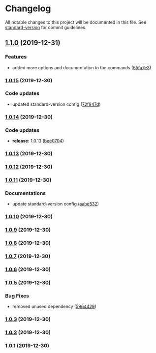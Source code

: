 # Changelog

All notable changes to this project will be documented in this file. See [standard-version](https://github.com/conventional-changelog/standard-version) for commit guidelines.

## [1.1.0](https://github.com/manablox/manablox-cli/compare/v1.0.15...v1.1.0) (2019-12-31)


### Features

* added more options and documentation to the commands ([65fa7e3](https://github.com/manablox/manablox-cli/commit/65fa7e38d282846e944e3070e9830b710d8f39d1))

### [1.0.15](https://github.com/manablox/manablox-cli/compare/v1.0.14...v1.0.15) (2019-12-30)


### Code updates

* updated standard-version config ([72f947d](https://github.com/manablox/manablox-cli/commit/72f947d210d2d8f5a2d4fca4d444e90c2b5816cc))

### [1.0.14](https://github.com/manablox/manablox-cli/compare/v1.0.13...v1.0.14) (2019-12-30)


### Code updates

* **release:** 1.0.13 ([bee0704](https://github.com/manablox/manablox-cli/commit/bee07048721692ae7f498b7c89d71f3b36bd8a75))

### [1.0.13](https://github.com/manablox/manablox-cli/compare/v1.0.12...v1.0.13) (2019-12-30)

### [1.0.12](https://github.com/manablox/manablox-cli/compare/v1.0.11...v1.0.12) (2019-12-30)

### [1.0.11](https://github.com/manablox/manablox-cli/compare/v1.0.10...v1.0.11) (2019-12-30)


### Documentations

* update standard-version config ([aabe532](https://github.com/manablox/manablox-cli/commit/aabe5329f6d32fbb9a90ed6bdead72951ec582ea))

### [1.0.10](https://github.com/manablox/manablox-cli/compare/v1.0.9...v1.0.10) (2019-12-30)

### [1.0.9](https://github.com/manablox/manablox-cli/compare/v1.0.8...v1.0.9) (2019-12-30)

### [1.0.8](https://github.com/manablox/manablox-cli/compare/v1.0.7...v1.0.8) (2019-12-30)

### [1.0.7](https://github.com/manablox/manablox-cli/compare/v1.0.6...v1.0.7) (2019-12-30)

### [1.0.6](https://github.com/manablox/manablox-cli/compare/v1.0.5...v1.0.6) (2019-12-30)

### [1.0.5](https://github.com/manablox/manablox-cli/compare/v1.0.4...v1.0.5) (2019-12-30)


### Bug Fixes

* removed unused dependency ([5964429](https://github.com/manablox/manablox-cli/commit/5964429b7cf2550f7c83dd10e2da0561eb749dea))

### [1.0.3](https://github.com/manablox/manablox-cli/compare/v1.0.2...v1.0.3) (2019-12-30)

### [1.0.2](https://github.com/manablox/manablox-cli/compare/v1.0.1...v1.0.2) (2019-12-30)

### 1.0.1 (2019-12-30)
